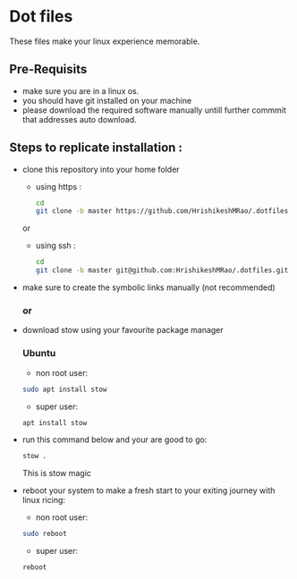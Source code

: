 # Dot files

These files make your linux experience memorable.

## Pre-Requisits

- make sure you are in a linux os.
- you should have git installed on your machine
- please download the required software manually untill further commmit that addresses auto download.

## Steps to replicate installation : 

- clone this repository into your home folder
  - using https :
    ```bash
    cd
    git clone -b master https://github.com/HrishikeshMRao/.dotfiles
    ```  
  or  
  - using ssh :
    ```bash
    cd
    git clone -b master git@github.com:HrishikeshMRao/.dotfiles.git
    ```
- make sure to create the symbolic links manually (not recommended)

  ### or
  
- download stow using your favourite package manager

  ### Ubuntu
  - non root user:
  ```bash
  sudo apt install stow
  ```
  - super user:
  ```bash
  apt install stow
  ```
- run this command below and your are good to go:
  ```bash
  stow .
  ```
  This is stow magic

- reboot your system to make a fresh start to your exiting journey with linux ricing:
  
  - non root user:
  ```bash
  sudo reboot
  ```
  - super user:
  ```bash
  reboot
  ```
  

